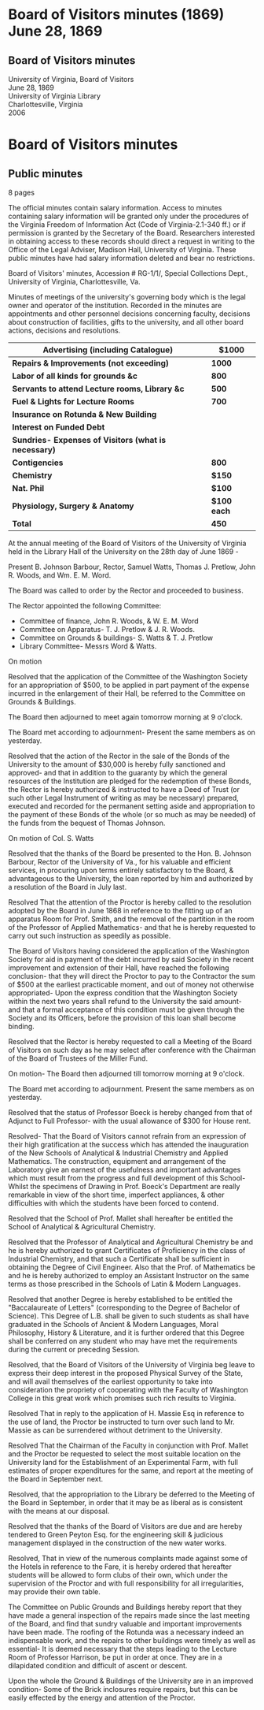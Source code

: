 <!-- altadded -->
<!-- altadded -->

<!-- llmmeta -->

<script type="application/ld+json">
{
"@context": "https://schema.org",
"@type": "BoardMinutes",
"name": "Board of Visitors minutes",
"startDate": "1869-06-28T09:00:00",
"endDate": "1869-06-28T09:00:00",
"location": {
"@type": "Place",
"name": "University of Virginia Library",
"address": {
"@type": "PostalAddress",
"streetAddress": "University of Virginia",
"addressLocality": "Charlottesville",
"addressRegion": "VA",
"addressCountry": "USA"
}
},
"organizer": {
"@type": "Organization",
"name": "University of Virginia Board of Visitors"
},
"keywords": "Board of Visitors, University of Virginia, meeting minutes, governance",
"description": "Minutes of the Board of Visitors of the University of Virginia, detailing decisions, appointments, financial resolutions, and committee assignments made during the meeting.",
"attendee": \[
{
"@type": "Person",
"name": "B. Johnson Barbour",
"role": "Rector"
},
{
"@type": "Person",
"name": "Samuel Watts"
},
{
"@type": "Person",
"name": "Thomas J. Pretlow"
},
{
"@type": "Person",
"name": "John R. Woods"
},
{
"@type": "Person",
"name": "Wm. E. M. Word"
}
],
"about": \[
{
"@type": "CreativeWork",
"name": "Committee of finance",
"member": \[
{
"@type": "Person",
"name": "John R. Woods"
},
{
"@type": "Person",
"name": "W. E. M. Word"
}
]
},
{
"@type": "CreativeWork",
"name": "Committee on Apparatus",
"member": \[
{
"@type": "Person",
"name": "T. J. Pretlow"
},
{
"@type": "Person",
"name": "J. R. Woods"
}
]
},
{
"@type": "CreativeWork",
"name": "Committee on Grounds & buildings",
"member": \[
{
"@type": "Person",
"name": "S. Watts"
},
{
"@type": "Person",
"name": "T. J. Pretlow"
}
]
},
{
"@type": "CreativeWork",
"name": "Library Committee",
"member": \[
{
"@type": "Person",
"name": "W. E. M. Word"
},
{
"@type": "Person",
"name": "Samuel Watts"
}
]
}
]
}

</script>

<!-- llmformatted -->

# Board of Visitors minutes (1869) June 28, 1869

## Board of Visitors minutes

University of Virginia, Board of Visitors\
June 28, 1869\
University of Virginia Library\
Charlottesville, Virginia\
2006

# Board of Visitors minutes

## Public minutes

8 pages

The official minutes contain salary information. Access to minutes containing salary information will be granted only under the procedures of the Virginia Freedom of Information Act (Code of Virginia-2.1-340 ff.) or if permission is granted by the Secretary of the Board. Researchers interested in obtaining access to these records should direct a request in writing to the Office of the Legal Adviser, Madison Hall, University of Virginia. These public minutes have had salary information deleted and bear no restrictions.

Board of Visitors' minutes, Accession # RG-1/1/, Special Collections Dept., University of Virginia, Charlottesville, Va.

Minutes of meetings of the university's governing body which is the legal owner and operator of the institution. Recorded in the minutes are appointments and other personnel decisions concerning faculty, decisions about construction of facilities, gifts to the university, and all other board actions, decisions and resolutions.

| **Advertising (including Catalogue)** | **$1000** |
|---------------------------------------|-----------|
| **Repairs & Improvements (not exceeding)** | **1000** |
| **Labor of all kinds for grounds \&c** | **800** |
| **Servants to attend Lecture rooms, Library \&c** | **500** |
| **Fuel & Lights for Lecture Rooms** | **700** |
| **Insurance on Rotunda & New Building** |           |
| **Interest on Funded Debt** |           |
| **Sundries- Expenses of Visitors (what is necessary)** |           |
| **Contigencies** | **800** |
| **Chemistry** | **$150** |
| **Nat. Phil** | **$100** |
| **Physiology, Surgery & Anatomy** | **$100 each** |
| **Total** | **450** |

At the annual meeting of the Board of Visitors of the University of Virginia held in the Library Hall of the University on the 28th day of June 1869 -

Present B. Johnson Barbour, Rector, Samuel Watts, Thomas J. Pretlow, John R. Woods, and Wm. E. M. Word.

The Board was called to order by the Rector and proceeded to business.

The Rector appointed the following Committee:

* Committee of finance, John R. Woods, & W. E. M. Word
* Committee on Apparatus- T. J. Pretlow & J. R. Woods.
* Committee on Grounds & buildings- S. Watts & T. J. Pretlow
* Library Committee- Messrs Word & Watts.

On motion

Resolved that the application of the Committee of the Washington Society for an appropriation of $500, to be applied in part payment of the expense incurred in the enlargement of their Hall, be referred to the Committee on Grounds & Buildings.

The Board then adjourned to meet again tomorrow morning at 9 o'clock.

The Board met according to adjournment- Present the same members as on yesterday.

Resolved that the action of the Rector in the sale of the Bonds of the University to the amount of $30,000 is hereby fully sanctioned and approved- and that in addition to the guaranty by which the general resources of the Institution are pledged for the redemption of these Bonds, the Rector is hereby authorized & instructed to have a Deed of Trust (or such other Legal Instrument of writing as may be necessary) prepared, executed and recorded for the permanent setting aside and appropriation to the payment of these Bonds of the whole (or so much as may be needed) of the funds from the bequest of Thomas Johnson.

On motion of Col. S. Watts

Resolved that the thanks of the Board be presented to the Hon. B. Johnson Barbour, Rector of the University of Va., for his valuable and efficient services, in procuring upon terms entirely satisfactory to the Board, & advantageous to the University, the loan reported by him and authorized by a resolution of the Board in July last.

Resolved That the attention of the Proctor is hereby called to the resolution adopted by the Board in June 1868 in reference to the fitting up of an apparatus Room for Prof. Smith, and the removal of the partition in the room of the Professor of Applied Mathematics- and that he is hereby requested to carry out such instruction as speedily as possible.

The Board of Visitors having considered the application of the Washington Society for aid in payment of the debt incurred by said Society in the recent improvement and extension of their Hall, have reached the following conclusion- that they will direct the Proctor to pay to the Contractor the sum of $500 at the earliest practicable moment, and out of money not otherwise appropriated- Upon the express condition that the Washington Society within the next two years shall refund to the University the said amount- and that a formal acceptance of this condition must be given through the Society and its Officers, before the provision of this loan shall become binding.

Resolved that the Rector is hereby requested to call a Meeting of the Board of Visitors on such day as he may select after conference with the Chairman of the Board of Trustees of the Miller Fund.

On motion- The Board then adjourned till tomorrow morning at 9 o'clock.

The Board met according to adjournment. Present the same members as on yesterday.

Resolved that the status of Professor Boeck is hereby changed from that of Adjunct to Full Professor- with the usual allowance of $300 for House rent.

Resolved- That the Board of Visitors cannot refrain from an expression of their high gratification at the success which has attended the inauguration of the New Schools of Analytical & Industrial Chemistry and Applied Mathematics. The construction, equipment and arrangement of the Laboratory give an earnest of the usefulness and important advantages which must result from the progress and full development of this School- Whilst the specimens of Drawing in Prof. Boeck's Department are really remarkable in view of the short time, imperfect appliances, & other difficulties with which the students have been forced to contend.

Resolved that the School of Prof. Mallet shall hereafter be entitled the School of Analytical & Agricultural Chemistry.

Resolved that the Professor of Analytical and Agricultural Chemistry be and he is hereby authorized to grant Certificates of Proficiency in the class of Industrial Chemistry, and that such a Certificate shall be sufficient in obtaining the Degree of Civil Engineer. Also that the Prof. of Mathematics be and he is hereby authorized to employ an Assistant Instructor on the same terms as those prescribed in the Schools of Latin & Modern Languages.

Resolved that another Degree is hereby established to be entitled the "Baccalaureate of Letters" (corresponding to the Degree of Bachelor of Science). This Degree of L.B. shall be given to such students as shall have graduated in the Schools of Ancient & Modern Languages, Moral Philosophy, History & Literature, and it is further ordered that this Degree shall be conferred on any student who may have met the requirements during the current or preceding Session.

Resolved, that the Board of Visitors of the University of Virginia beg leave to express their deep interest in the proposed Physical Survey of the State, and will avail themselves of the earliest opportunity to take into consideration the propriety of cooperating with the Faculty of Washington College in this great work which promises such rich results to Virginia.

Resolved That in reply to the application of H. Massie Esq in reference to the use of land, the Proctor be instructed to turn over such land to Mr. Massie as can be surrendered without detriment to the University.

Resolved That the Chairman of the Faculty in conjunction with Prof. Mallet and the Proctor be requested to select the most suitable location on the University land for the Establishment of an Experimental Farm, with full estimates of proper expenditures for the same, and report at the meeting of the Board in September next.

Resolved, that the appropriation to the Library be deferred to the Meeting of the Board in September, in order that it may be as liberal as is consistent with the means at our disposal.

Resolved that the thanks of the Board of Visitors are due and are hereby tendered to Green Peyton Esq. for the engineering skill & judicious management displayed in the construction of the new water works.

Resolved, That in view of the numerous complaints made against some of the Hotels in reference to the Fare, it is hereby ordered that hereafter students will be allowed to form clubs of their own, which under the supervision of the Proctor and with full responsibility for all irregularities, may provide their own table.

The Committee on Public Grounds and Buildings hereby report that they have made a general inspection of the repairs made since the last meeting of the Board, and find that sundry valuable and important improvements have been made. The roofing of the Rotunda was a necessary indeed an indispensable work, and the repairs to other buildings were timely as well as essential- It is deemed necessary that the steps leading to the Lecture Room of Professor Harrison, be put in order at once. They are in a dilapidated condition and difficult of ascent or descent.

Upon the whole the Ground & Buildings of the University are in an improved condition- Some of the Brick inclosures require repairs, but this can be easily effected by the energy and attention of the Proctor.
